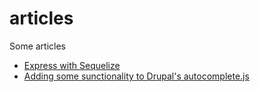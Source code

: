 articles
========

Some articles

* [Express with Sequelize](https://github.com/JeyDotC/articles/blob/master/EXPRESS%20WITH%20SEQUELIZE.md)
* [Adding some sunctionality to Drupal's autocomplete.js](https://github.com/JeyDotC/articles/blob/master/Adding%20some%20sunctionality%20to%20Drupal's%20autocomplete.js.md)